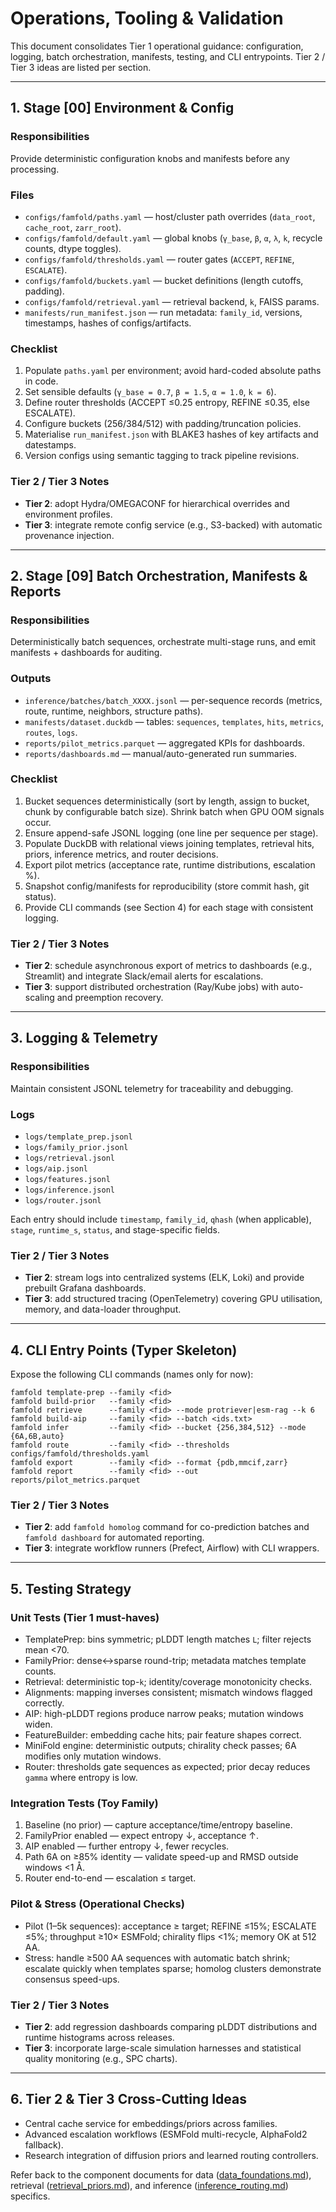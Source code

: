 # Operations, Tooling & Validation

This document consolidates Tier 1 operational guidance: configuration, logging,
batch orchestration, manifests, testing, and CLI entrypoints. Tier 2 / Tier 3
ideas are listed per section.

---

## 1. Stage [00] Environment & Config

### Responsibilities
Provide deterministic configuration knobs and manifests before any processing.

### Files
- `configs/famfold/paths.yaml` — host/cluster path overrides (`data_root`,
  `cache_root`, `zarr_root`).
- `configs/famfold/default.yaml` — global knobs (`γ_base`, `β`, `α`, `λ`, `k`,
  recycle counts, dtype toggles).
- `configs/famfold/thresholds.yaml` — router gates (`ACCEPT`, `REFINE`,
  `ESCALATE`).
- `configs/famfold/buckets.yaml` — bucket definitions (length cutoffs, padding).
- `configs/famfold/retrieval.yaml` — retrieval backend, `k`, FAISS params.
- `manifests/run_manifest.json` — run metadata: `family_id`, versions,
  timestamps, hashes of configs/artifacts.

### Checklist
1. Populate `paths.yaml` per environment; avoid hard-coded absolute paths in
   code.
2. Set sensible defaults (`γ_base = 0.7`, `β = 1.5`, `α = 1.0`, `k = 6`).
3. Define router thresholds (ACCEPT ≤0.25 entropy, REFINE ≤0.35, else ESCALATE).
4. Configure buckets (256/384/512) with padding/truncation policies.
5. Materialise `run_manifest.json` with BLAKE3 hashes of key artifacts and
   datestamps.
6. Version configs using semantic tagging to track pipeline revisions.

### Tier 2 / Tier 3 Notes
- **Tier 2**: adopt Hydra/OMEGACONF for hierarchical overrides and environment
  profiles.
- **Tier 3**: integrate remote config service (e.g., S3-backed) with automatic
  provenance injection.

---

## 2. Stage [09] Batch Orchestration, Manifests & Reports

### Responsibilities
Deterministically batch sequences, orchestrate multi-stage runs, and emit
manifests + dashboards for auditing.

### Outputs
- `inference/batches/batch_XXXX.jsonl` — per-sequence records (metrics, route,
  runtime, neighbors, structure paths).
- `manifests/dataset.duckdb` — tables: `sequences`, `templates`, `hits`,
  `metrics`, `routes`, `logs`.
- `reports/pilot_metrics.parquet` — aggregated KPIs for dashboards.
- `reports/dashboards.md` — manual/auto-generated run summaries.

### Checklist
1. Bucket sequences deterministically (sort by length, assign to bucket, chunk
   by configurable batch size). Shrink batch when GPU OOM signals occur.
2. Ensure append-safe JSONL logging (one line per sequence per stage).
3. Populate DuckDB with relational views joining templates, retrieval hits,
   priors, inference metrics, and router decisions.
4. Export pilot metrics (acceptance rate, runtime distributions, escalation %).
5. Snapshot config/manifests for reproducibility (store commit hash, git status).
6. Provide CLI commands (see Section 4) for each stage with consistent logging.

### Tier 2 / Tier 3 Notes
- **Tier 2**: schedule asynchronous export of metrics to dashboards (e.g.,
  Streamlit) and integrate Slack/email alerts for escalations.
- **Tier 3**: support distributed orchestration (Ray/Kube jobs) with auto-scaling
  and preemption recovery.

---

## 3. Logging & Telemetry

### Responsibilities
Maintain consistent JSONL telemetry for traceability and debugging.

### Logs
- `logs/template_prep.jsonl`
- `logs/family_prior.jsonl`
- `logs/retrieval.jsonl`
- `logs/aip.jsonl`
- `logs/features.jsonl`
- `logs/inference.jsonl`
- `logs/router.jsonl`

Each entry should include `timestamp`, `family_id`, `qhash` (when applicable),
`stage`, `runtime_s`, `status`, and stage-specific fields.

### Tier 2 / Tier 3 Notes
- **Tier 2**: stream logs into centralized systems (ELK, Loki) and provide
  prebuilt Grafana dashboards.
- **Tier 3**: add structured tracing (OpenTelemetry) covering GPU utilisation,
  memory, and data-loader throughput.

---

## 4. CLI Entry Points (Typer Skeleton)

Expose the following CLI commands (names only for now):

```
famfold template-prep --family <fid>
famfold build-prior   --family <fid>
famfold retrieve      --family <fid> --mode protriever|esm-rag --k 6
famfold build-aip     --family <fid> --batch <ids.txt>
famfold infer         --family <fid> --bucket {256,384,512} --mode {6A,6B,auto}
famfold route         --family <fid> --thresholds configs/famfold/thresholds.yaml
famfold export        --family <fid> --format {pdb,mmcif,zarr}
famfold report        --family <fid> --out reports/pilot_metrics.parquet
```

### Tier 2 / Tier 3 Notes
- **Tier 2**: add `famfold homolog` command for co-prediction batches and
  `famfold dashboard` for automated reporting.
- **Tier 3**: integrate workflow runners (Prefect, Airflow) with CLI wrappers.

---

## 5. Testing Strategy

### Unit Tests (Tier 1 must-haves)
- TemplatePrep: bins symmetric; pLDDT length matches `L`; filter rejects mean
  <70.
- FamilyPrior: dense↔sparse round-trip; metadata matches template counts.
- Retrieval: deterministic top-`k`; identity/coverage monotonicity checks.
- Alignments: mapping inverses consistent; mismatch windows flagged correctly.
- AIP: high-pLDDT regions produce narrow peaks; mutation windows widen.
- FeatureBuilder: embedding cache hits; pair feature shapes correct.
- MiniFold engine: deterministic outputs; chirality check passes; 6A modifies
  only mutation windows.
- Router: thresholds gate sequences as expected; prior decay reduces `gamma`
  where entropy is low.

### Integration Tests (Toy Family)
1. Baseline (no prior) — capture acceptance/time/entropy baseline.
2. FamilyPrior enabled — expect entropy ↓, acceptance ↑.
3. AIP enabled — further entropy ↓, fewer recycles.
4. Path 6A on ≥85% identity — validate speed-up and RMSD outside windows <1 Å.
5. Router end-to-end — escalation ≤ target.

### Pilot & Stress (Operational Checks)
- Pilot (1–5k sequences): acceptance ≥ target; REFINE ≤15%; ESCALATE ≤5%;
  throughput ≥10× ESMFold; chirality flips <1%; memory OK at 512 AA.
- Stress: handle ≥500 AA sequences with automatic batch shrink; escalate quickly
  when templates sparse; homolog clusters demonstrate consensus speed-ups.

### Tier 2 / Tier 3 Notes
- **Tier 2**: add regression dashboards comparing pLDDT distributions and
  runtime histograms across releases.
- **Tier 3**: incorporate large-scale simulation harnesses and statistical
  quality monitoring (e.g., SPC charts).

---

## 6. Tier 2 & Tier 3 Cross-Cutting Ideas
- Central cache service for embeddings/priors across families.
- Advanced escalation workflows (ESMFold multi-recycle, AlphaFold2 fallback).
- Research integration of diffusion priors and learned routing controllers.

Refer back to the component documents for data
([data_foundations.md](data_foundations.md)), retrieval
([retrieval_priors.md](retrieval_priors.md)), and inference
([inference_routing.md](inference_routing.md)) specifics.
